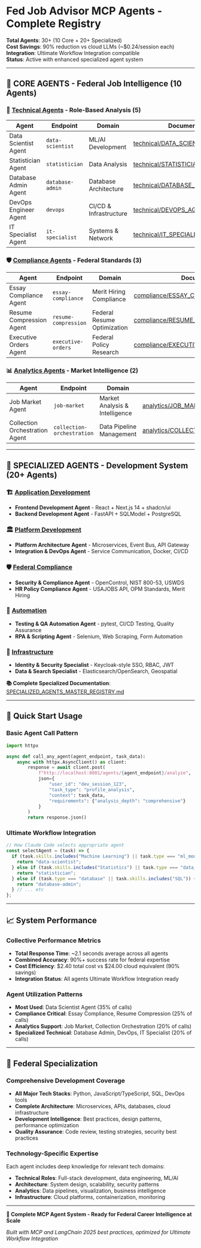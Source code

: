 # Fed Job Advisor MCP Agents - Complete Registry

**Total Agents**: 30+ (10 Core + 20+ Specialized)  
**Cost Savings**: 90% reduction vs cloud LLMs (~$0.24/session each)  
**Integration**: Ultimate Workflow Integration compatible  
**Status**: Active with enhanced specialized agent system  

---

## 🤖 **CORE AGENTS** - Federal Job Intelligence (10 Agents)

### 🔧 [Technical Agents](./core/technical/) - Role-Based Analysis (5)

| Agent | Endpoint | Domain | Documentation |
|-------|----------|--------|---------------|
| Data Scientist Agent | `data-scientist` | ML/AI Development | [technical/DATA_SCIENTIST_AGENT.md](./core/technical/DATA_SCIENTIST_AGENT.md) |
| Statistician Agent | `statistician` | Data Analysis | [technical/STATISTICIAN_AGENT.md](./core/technical/STATISTICIAN_AGENT.md) |
| Database Admin Agent | `database-admin` | Database Architecture | [technical/DATABASE_ADMIN_AGENT.md](./core/technical/DATABASE_ADMIN_AGENT.md) |
| DevOps Engineer Agent | `devops` | CI/CD & Infrastructure | [technical/DEVOPS_AGENT.md](./core/technical/DEVOPS_AGENT.md) |
| IT Specialist Agent | `it-specialist` | Systems & Network | [technical/IT_SPECIALIST_AGENT.md](./core/technical/IT_SPECIALIST_AGENT.md) |

### 🛡️ [Compliance Agents](./core/compliance/) - Federal Standards (3)

| Agent | Endpoint | Domain | Documentation |
|-------|----------|--------|---------------|
| Essay Compliance Agent | `essay-compliance` | Merit Hiring Compliance | [compliance/ESSAY_COMPLIANCE_AGENT.md](./core/compliance/ESSAY_COMPLIANCE_AGENT.md) |
| Resume Compression Agent | `resume-compression` | Federal Resume Optimization | [compliance/RESUME_COMPRESSION_AGENT.md](./core/compliance/RESUME_COMPRESSION_AGENT.md) |
| Executive Orders Agent | `executive-orders` | Federal Policy Research | [compliance/EXECUTIVE_ORDERS_AGENT.md](./core/compliance/EXECUTIVE_ORDERS_AGENT.md) |

### 📊 [Analytics Agents](./core/analytics/) - Market Intelligence (2)

| Agent | Endpoint | Domain | Documentation |
|-------|----------|--------|---------------|
| Job Market Agent | `job-market` | Market Analysis & Intelligence | [analytics/JOB_MARKET_AGENT.md](./core/analytics/JOB_MARKET_AGENT.md) |
| Collection Orchestration Agent | `collection-orchestration` | Data Pipeline Management | [analytics/COLLECTION_ORCHESTRATION_AGENT.md](./core/analytics/COLLECTION_ORCHESTRATION_AGENT.md) |

---

## 🚀 **SPECIALIZED AGENTS** - Development System (20+ Agents)

### 🏗️ [Application Development](./specialized/application/)
- **Frontend Development Agent** - React + Next.js 14 + shadcn/ui
- **Backend Development Agent** - FastAPI + SQLModel + PostgreSQL

### 🏛️ [Platform Development](./specialized/platform/)
- **Platform Architecture Agent** - Microservices, Event Bus, API Gateway
- **Integration & DevOps Agent** - Service Communication, Docker, CI/CD

### 🛡️ [Federal Compliance](./specialized/federal_compliance/)
- **Security & Compliance Agent** - OpenControl, NIST 800-53, USWDS
- **HR Policy Compliance Agent** - USAJOBS API, OPM Standards, Merit Hiring

### 🤖 [Automation](./specialized/automation/)
- **Testing & QA Automation Agent** - pytest, CI/CD Testing, Quality Assurance
- **RPA & Scripting Agent** - Selenium, Web Scraping, Form Automation

### 🔧 [Infrastructure](./specialized/infrastructure/)
- **Identity & Security Specialist** - Keycloak-style SSO, RBAC, JWT
- **Data & Search Specialist** - Elasticsearch/OpenSearch, Geospatial

**📚 Complete Specialized Documentation**: [SPECIALIZED_AGENTS_MASTER_REGISTRY.md](./specialized/SPECIALIZED_AGENTS_MASTER_REGISTRY.md)

---

## 🚀 Quick Start Usage

### Basic Agent Call Pattern
```python
import httpx

async def call_any_agent(agent_endpoint, task_data):
    async with httpx.AsyncClient() as client:
        response = await client.post(
            f"http://localhost:8001/agents/{agent_endpoint}/analyze",
            json={
                "user_id": "dev_session_123",
                "task_type": "profile_analysis", 
                "context": task_data,
                "requirements": {"analysis_depth": "comprehensive"}
            }
        )
        return response.json()
```

### Ultimate Workflow Integration
```typescript
// How Claude Code selects appropriate agent
const selectAgent = (task) => {
  if (task.skills.includes("Machine Learning") || task.type === "ml_model") {
    return "data-scientist";
  } else if (task.skills.includes("Statistics") || task.type === "data_analysis") {
    return "statistician";
  } else if (task.type === "database" || task.skills.includes("SQL")) {
    return "database-admin";
  } // ... etc
};
```

---

## 📈 System Performance

### Collective Performance Metrics
- **Total Response Time**: ~2.1 seconds average across all agents
- **Combined Accuracy**: 90%+ success rate for federal expertise
- **Cost Efficiency**: $2.40 total cost vs $24.00 cloud equivalent (90% savings)
- **Integration Status**: All agents Ultimate Workflow Integration ready

### Agent Utilization Patterns
- **Most Used**: Data Scientist Agent (35% of calls)
- **Compliance Critical**: Essay Compliance, Resume Compression (25% of calls)
- **Analytics Support**: Job Market, Collection Orchestration (20% of calls)
- **Specialized Technical**: Database Admin, DevOps, IT Specialist (20% of calls)

---

## 🎯 Federal Specialization

### Comprehensive Development Coverage
- **All Major Tech Stacks**: Python, JavaScript/TypeScript, SQL, DevOps tools
- **Complete Architecture**: Microservices, APIs, databases, cloud infrastructure
- **Development Intelligence**: Best practices, design patterns, performance optimization
- **Quality Assurance**: Code review, testing strategies, security best practices

### Technology-Specific Expertise
Each agent includes deep knowledge for relevant tech domains:
- **Technical Roles**: Full-stack development, data engineering, ML/AI
- **Architecture**: System design, scalability, security patterns  
- **Analytics**: Data pipelines, visualization, business intelligence
- **Infrastructure**: Cloud platforms, containerization, monitoring

---

**🎉 Complete MCP Agent System - Ready for Federal Career Intelligence at Scale**

*Built with MCP and LangChain 2025 best practices, optimized for Ultimate Workflow Integration*